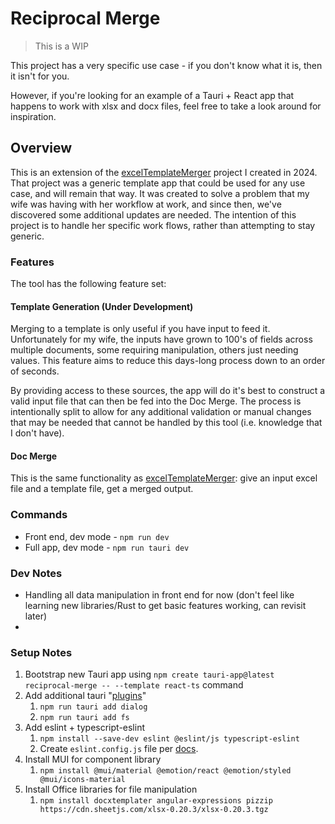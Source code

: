 # Reciprocal Merge

> This is a WIP

This project has a very specific use case - if you don't know what it is, then it isn't for you.

However, if you're looking for an example of a Tauri + React app that happens to work with xlsx and docx files, feel free to take a look around for inspiration.

## Overview
This is an extension of the [excelTemplateMerger](https://github.com/fuzzylimes/excelTemplateMerger) project I created in 2024. That project was a generic template app that could be used for any use case, and will remain that way. It was created to solve a problem that my wife was having with her workflow at work, and since then, we've discovered some additional updates are needed. The intention of this project is to handle her specific work flows, rather than attempting to stay generic.

### Features
The tool has the following feature set:

#### Template Generation (Under Development)
Merging to a template is only useful if you have input to feed it. Unfortunately for my wife, the inputs have grown to 100's of fields across multiple documents, some requiring manipulation, others just needing values. This feature aims to reduce this days-long process down to an order of seconds.

By providing access to these sources, the app will do it's best to construct a valid input file that can then be fed into the Doc Merge. The process is intentionally split to allow for any additional validation or manual changes that may be needed that cannot be handled by this tool (i.e. knowledge that I don't have).

#### Doc Merge
This is the same functionality as [excelTemplateMerger](https://github.com/fuzzylimes/excelTemplateMerger): give an input excel file and a template file, get a merged output.

### Commands
- Front end, dev mode - `npm run dev`
- Full app, dev mode - `npm run tauri dev`

### Dev Notes
- Handling all data manipulation in front end for now (don't feel like learning new libraries/Rust to get basic features working, can revisit later)
- 

### Setup Notes
1. Bootstrap new Tauri app using `npm create tauri-app@latest reciprocal-merge -- --template react-ts` command
2. Add additional tauri "[plugins](https://v2.tauri.app/plugin/)"
    1. `npm run tauri add dialog`
    2. `npm run tauri add fs`
3. Add eslint + typescript-eslint
    1. `npm install --save-dev eslint @eslint/js typescript-eslint `
    2. Create `eslint.config.js` file per [docs](https://typescript-eslint.io/getting-started).
4. Install MUI for component library
    1. `npm install @mui/material @emotion/react @emotion/styled @mui/icons-material`
5. Install Office libraries for file manipulation
    1. `npm install docxtemplater angular-expressions pizzip https://cdn.sheetjs.com/xlsx-0.20.3/xlsx-0.20.3.tgz`

